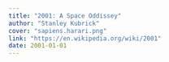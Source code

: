```yaml
---
title: "2001: A Space Oddissey"
author: "Stanley Kubrick"
cover: "sapiens.harari.png"
link: "https://en.wikipedia.org/wiki/2001"
date: 2001-01-01
---
```

